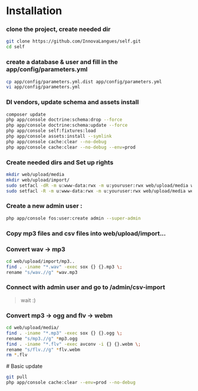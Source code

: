 # Installation

### clone the project, create needed dir
``` bash
git clone https://github.com/InnovaLangues/self.git
cd self
```

### create a database & user and fill in the app/config/parameters.yml
``` bash
cp app/config/parameters.yml.dist app/config/parameters.yml
vi app/config/parameters.yml
```

### Dl vendors, update schema and assets install
``` bash
composer update
php app/console doctrine:schema:drop --force
php app/console doctrine:schema:update --force
php app/console self:fixtures:load
php app/console assets:install --symlink
php app/console cache:clear --no-debug
php app/console cache:clear --no-debug --env=prod
```

### Create needed dirs and Set up rights 
``` bash
mkdir web/upload/media
mkdir web/upload/import/
sudo setfacl -dR -m u:www-data:rwx -m u:youruser:rwx web/upload/media web/upload/import app/cache app/logs
sudo setfacl -R -m u:www-data:rwx -m u:youruser:rwx web/upload/media web/upload/import app/cache app/logs
```

### Create a new admin user :
``` bash
php app/console fos:user:create admin --super-admin
```

### Copy mp3 files and csv files into web/upload/import...

### Convert wav -> mp3
``` bash
cd web/upload/import/mp3..
find . -iname "*.wav" -exec sox {} {}.mp3 \;
rename "s/wav.//g" *wav.mp3
``` 

### Connect with admin user and go to /admin/csv-import
> wait :)

### Convert mp3 -> ogg and flv -> webm
``` bash
cd web/upload/media/
find . -iname "*.mp3" -exec sox {} {}.ogg \;
rename "s/mp3.//g" *mp3.ogg
find . -iname "*.flv" -exec avconv -i {} {}.webm \; 
rename "s/flv.//g" *flv.webm
rm *.flv
```

# Basic update 

``` bash
git pull
php app/console cache:clear --env=prod --no-debug
```
